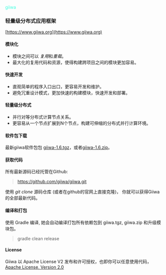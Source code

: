 <p style="color:#00ffd6bf">giiwa</p>

### 轻量级分布式应用框架 
[https://www.giiwa.org](https://www.giiwa.org)

#### 模块化
* 模块之间可以 *复用*和*重载*。
* 最大化的复用代码和资源，使得构建跨项目之间的模块更加容易。

#### 快速开发
* 直观简单的程序入口出口，更容易开发和维护。
* 避免冗重设计模式，更加快速的构建模块，快速开发和部署。

#### 轻量级分布式
* 并行对等分布式计算节点关系。
* 更容易从一个节点扩展到N个节点，构建可伸缩的分布式并行计算环境。

#### 软件包下载
最新giiwa软件包包 [giiwa-1.6.tgz](https://www.giiwa.org/archive/giiwa-1.6.tgz)，或者[giiwa-1.6.zip](https://www.giiwa.org/archive/giiwa-1.6.zip)。

#### 获取代码
所有最新源码已经托管在Github:
> https://github.com/giiwa/giiwa.git

使用 *git clone* 源码仓库 (或者在github的官网上直接克隆)， 你就可以获得Giiwa的全部最新代码。

#### 编译和打包
使用 Gradle 编译, 她会自动编译打包所有依赖包到 giiwa.tgz, giiwa.zip 和升级模块包。
> gradle clean release


#### License
Giiwa 以 Apache License V2 发布和许可授权，也即你可以任意使用代码， [Apache License, Version 2.0](http://www.apache.org/licenses/LICENSE-2.0.html)
